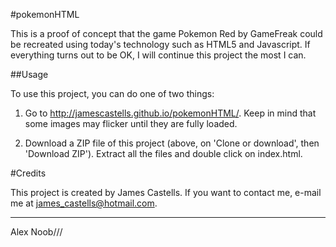 #pokemonHTML

This is a proof of concept that the game Pokemon Red by GameFreak could be recreated using today's technology such as HTML5 and Javascript. If everything turns out to be OK, I will continue this project the most I can.

##Usage

To use this project, you can do one of two things:

1. Go to http://jamescastells.github.io/pokemonHTML/. Keep in mind that some images may flicker until they are fully loaded.

2. Download a ZIP file of this project (above, on 'Clone or download', then 'Download ZIP'). Extract all the files and double click on index.html.

#Credits

This project is created by James Castells. If you want to contact me, e-mail me at james_castells@hotmail.com.
***
Alex Noob///